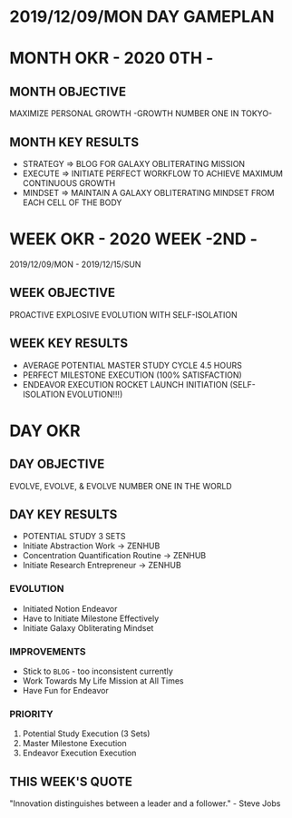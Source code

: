 # 2019/12/09/MON DAY GAMEPLAN

# MONTH OKR - 2020 0TH -

## MONTH OBJECTIVE

MAXIMIZE PERSONAL GROWTH -GROWTH NUMBER ONE IN TOKYO-

## MONTH KEY RESULTS

- STRATEGY => BLOG FOR GALAXY OBLITERATING MISSION
- EXECUTE => INITIATE PERFECT WORKFLOW TO ACHIEVE MAXIMUM CONTINUOUS GROWTH
- MINDSET => MAINTAIN A GALAXY OBLITERATING MINDSET FROM EACH CELL OF THE BODY

# WEEK OKR - 2020 WEEK -2ND -

2019/12/09/MON - 2019/12/15/SUN

## WEEK OBJECTIVE

PROACTIVE EXPLOSIVE EVOLUTION WITH SELF-ISOLATION

## WEEK KEY RESULTS

- AVERAGE POTENTIAL MASTER STUDY CYCLE 4.5 HOURS
- PERFECT MILESTONE EXECUTION (100% SATISFACTION)
- ENDEAVOR EXECUTION ROCKET LAUNCH INITIATION (SELF-ISOLATION EVOLUTION!!!)

# DAY OKR

## DAY OBJECTIVE

EVOLVE, EVOLVE, & EVOLVE NUMBER ONE IN THE WORLD

## DAY KEY RESULTS

- POTENTIAL STUDY 3 SETS
- Initiate Abstraction Work -> ZENHUB
- Concentration Quantification Routine -> ZENHUB
- Initiate Research Entrepreneur -> ZENHUB

### EVOLUTION

- Initiated Notion Endeavor
- Have to Initiate Milestone Effectively
- Initiate Galaxy Obliterating Mindset

### IMPROVEMENTS

- Stick to `BLOG` - too inconsistent currently
- Work Towards My Life Mission at All Times
- Have Fun for Endeavor

### PRIORITY

1. Potential Study Execution (3 Sets)
2. Master Milestone Execution
3. Endeavor Execution Execution

## THIS WEEK'S QUOTE

"Innovation distinguishes between a leader and a follower." - Steve Jobs
